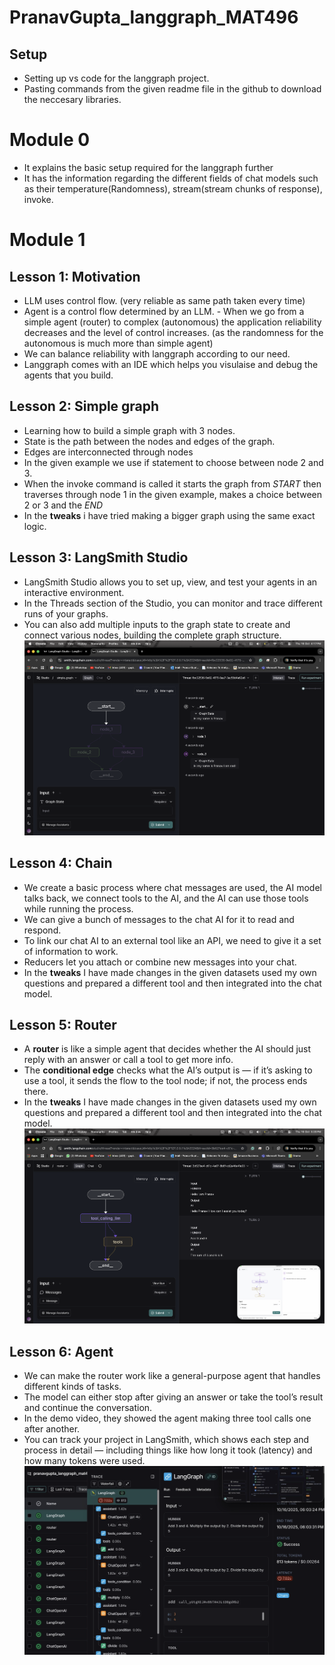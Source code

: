 # PranavGupta_langgraph_MAT496

## Setup
- Setting up vs code for the langgraph project.
- Pasting commands from the given readme file in the github to download the neccesary libraries.

# Module 0
- It explains the basic setup required for the langgraph further
- It has the information regarding the different fields of chat models such as their temperature(Randomness), stream(stream chunks of response), invoke.

# Module 1
## Lesson 1: Motivation
- LLM uses control flow. (very reliable as same path taken every time)
- ⁠Agent is a control flow determined by an LLM.
⁠- When we go from a simple agent (router) to complex (autonomous) the application reliability decreases and the level of control increases. (as the randomness for the autonomous is much more than simple agent)
- ⁠We can balance reliability with langgraph according to our need.
- Langgraph comes with an IDE which helps you visulaise and debug the agents that you build.

## Lesson 2: Simple graph
- Learning how to build a simple graph with 3 nodes.
- State is the path between the nodes and edges of the graph.
- Edges are interconnected through nodes
- In the given example we use if statement to choose between node 2 and 3.
- When the invoke command is called it starts the graph from _START_ then traverses through node 1 in the given example, makes a choice between 2 or 3 and the _END_
- In the **tweaks** i have tried making a bigger graph using the same exact logic.

## Lesson 3: LangSmith Studio
- LangSmith Studio allows you to set up, view, and test your agents in an interactive environment.
- In the Threads section of the Studio, you can monitor and trace different runs of your graphs.
- You can also add multiple inputs to the graph state to create and connect various nodes, building the complete graph structure.
![Alt Text](image1.png)

## Lesson 4: Chain
- We create a basic process where chat messages are used, the AI model talks back, we connect tools to the AI, and the AI can use those tools while running the process.
- We can give a bunch of messages to the chat AI for it to read and respond.
- To link our chat AI to an external tool like an API, we need to give it a set of information to work.
- Reducers let you attach or combine new messages into your chat.
- In the **tweaks** I have made changes in the given datasets used my own questions and prepared a different tool and then integrated into the chat model.

## Lesson 5: Router
- A **router** is like a simple agent that decides whether the AI should just reply with an answer or call a tool to get more info.
- The **conditional edge** checks what the AI’s output is — if it’s asking to use a tool, it sends the flow to the tool node; if not, the process ends there.
- In the **tweaks** I have made changes in the given datasets used my own questions and prepared a different tool and then integrated into the chat model.
![Alt Text](image2.png)

## Lesson 6: Agent
- We can make the router work like a general-purpose agent that handles different kinds of tasks.
- The model can either stop after giving an answer or take the tool’s result and continue the conversation.
- In the demo video, they showed the agent making three tool calls one after another.
- You can track your project in LangSmith, which shows each step and process in detail — including things like how long it took (latency) and how many tokens were used.
![Alt Text](image3.png)

